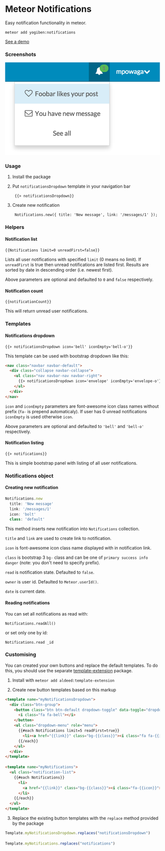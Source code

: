 Meteor Notifications
====================

Easy notification functionality in meteor.

    meteor add yogiben:notifications

[See a demo](http://yogiben-favorites.meteor.com/dashboard)

### Screenshots ###

![img](readme/screenshot.png)

### Usage ###

1. Install the package

2. Put `notificationsDropdown` template in your navigation bar

        {{> notificationsDropdown}}

3. Create new notification

        Notifications.new({ title: 'New message', link: '/messages/1' });


### Helpers ###

#### Notification list ####

``{{Notifications limit=0 unreadFirst=false}}``

Lists all user notifications with specified ``limit`` (0 means no limit). If ``unreadFirst`` is true then unread notifications are listed first. Results are sorted by date in descending order (i.e. newest first).

Above parameters are optional and defaulted to ``0`` and ``false`` respectively.

#### Notification count ####

    {{notificationCount}}

This will return unread user notifications.

### Templates ###

#### Notifications dropdown ####

    {{> notificationsDropdown icon='bell' iconEmpty='bell-o'}}

This template can be used with bootstrap dropdown like this:

```html
<nav class="navbar navbar-default">
  <div class="collapse navbar-collapse">
    <ul class="nav navbar-nav navbar-right">
      {{> notificationsDropdown icon='envelope' iconEmpty='envelope-o'}}
    </ul>
  </div>
</nav>
```

``icon`` and ``iconEmpty`` parameters are font-awesome icon class names without prefix (``fa-`` is prepend automaticaly). If user has 0 unread notifications ``iconEmpty`` is used otherwise ``icon``.

Above parameters are optional and defaulted to ``'bell'`` and ``'bell-o'`` respectively.

#### Notification listing ####

    {{> notifications}}

This is simple bootstrap panel with listing of all user notifications.

### Notifications object ###

#### Creating new notification ####

```js
Notifications.new
  title: 'New message'
  link: '/messages/1'
  icon: 'bolt'
  class: 'default'
```

This method inserts new notification into ``Notifications`` collection.

``title`` and ``link`` are used to create link to notification.

``icon`` is font-awesome icon class name displayed with in notification link.

``class`` is bootstrap 3 ``bg-`` class and can be one of ``primary success info danger`` (note: you don't need to specify prefix).

``read`` is notification state. Defaulted to ``false``.

``owner`` is user id. Defaulted to ``Meteor.userId()``.

``date`` is current date.

#### Reading notifications ####

You can set all notifications as read with:

    Notifications.readAll()

or set only one by id:

    Notifications.read _id

### Customising ###

You can created your own buttons and replace the default templates. To do this, you should use the separate [template-extension](https://github.com/aldeed/meteor-template-extension) package.

1) Install with `meteor add aldeed:template-extension`

2) Create new button templates based on this markup

```html
<template name="myNotificationsDropdown">
  <div class="btn-group">
    <button class="btn btn-default dropdown-toggle" data-toggle="dropdown">
      <i class="fa fa-bell"></i>
    </button>
    <ul class="dropdown-menu" role="menu">
      {{#each Notifications limit=5 readFirst=true}}
        <li><a href="{{link}}" class="bg-{{class}}"><i class="fa fa-{{icon}}"></i>{{title}}</a></li>
      {{/each}}
    </ul>
  </div>
</template>

<template name="myNotifications">
  <ul class="notification-list">
    {{#each Notifications}}
      <li>
        <a href="{{link}}" class="bg-{{class}}"><i class="fa-{{icon}}"></i> {{title}}</a>
      </li>
    {{/each}}
  </ul>
</template>
```

3) Replace the existing button templates with the `replace` method provided by the package

```js
Template.myNotificationsDropdown.replaces("notificationsDropdown")

Template.myNotifications.replaces("notifications")
```
